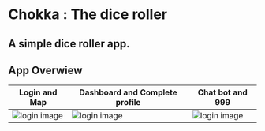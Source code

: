 # Chokka : The dice roller 
## A simple dice roller app.




## App Overwiew
| Login and Map | Dashboard and Complete profile| Chat bot and 999|
| --- | --- | --- |
| ![login image](/images/1.png) | ![login image](/images/1.png) | ![login image](/images/1.png) |
